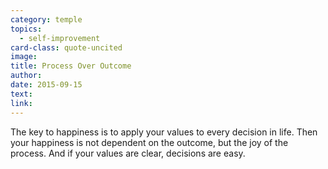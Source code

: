 ```yaml
---
category: temple
topics:
  - self-improvement
card-class: quote-uncited
image:
title: Process Over Outcome
author:
date: 2015-09-15
text:  
link:
---
```

The key to happiness is to apply your values to every decision in life. Then your happiness is not dependent on the outcome, but the joy of the process. And if your values are clear, decisions are easy.
